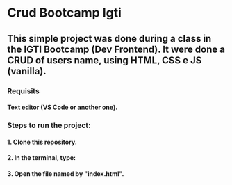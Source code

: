 # Crud Bootcamp Igti

## This simple project was done during a class in the IGTI Bootcamp (Dev Frontend). It were done a CRUD of users name, using HTML, CSS e JS (vanilla).

### Requisits 

#### Text editor (VS Code or another one).

### Steps to run the project:

#### 1. Clone this repository.

#### 2. In the terminal, type:

#### 3. Open the file named by "index.html".



